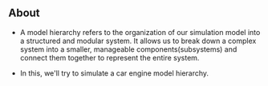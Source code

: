 ## About
- A model hierarchy refers to the organization of our simulation model into a structured and modular system. It allows us to break down a complex system into a smaller, manageable components(subsystems) and connect them together to represent the entire system.

- In this, we'll try to simulate a car engine model hierarchy.